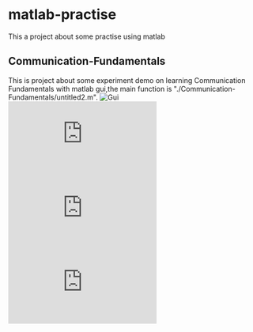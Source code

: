 # matlab-practise
  This a project about some practise using matlab
## Communication-Fundamentals
  This is project about some experiment demo on learning Communication Fundamentals with matlab gui,the main function is "./Communication-Fundamentals/untitled2.m".
  ![Gui](https:///github.com/JiaqingFu/matlab-practise/tree/master/Communication-Fundamentals/image/Gui.png)
  ![C-code](https:///github.com/JiaqingFu/matlab-practise/tree/master/Communication-Fundamentals/image/C-code.fig)
  ![ErrorRate](https://github.com/JiaqingFu/matlab-practise/tree/master/Communication-Fundamentals/image/ErrorRate.fig)
  ![digital-modulation.fig](https://github.com/JiaqingFu/matlab-practise/tree/master/Communication-Fundamentals/image/digital-modulation.fig)



